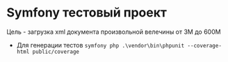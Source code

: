 # Symfony тестовый проект
Цель - загрузка xml документа произвольной велечины от 3М до 600М


- Для генерации тестов
`symfony php .\vendor\bin\phpunit --coverage-html public/coverage`
